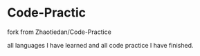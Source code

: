 # Code-Practic

fork from Zhaotiedan/Code-Practice

all languages I have learned and all code practice I have finished.

